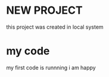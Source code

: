 # NEW PROJECT
this project was created in local system

# my code
my first code is runnning 
i am happy